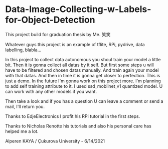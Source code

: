 # Data-Image-Collecting-w-Labels-for-Object-Detection

This project build for graduation thesis by Me. 笑笑

Whatever guys this project is an example of tflite, RPi, pydrive, data labelling, blabla...

In this project to collect data autonomous you shoul train your model a little bit. Then it is gonna collect all datas by it self. But first some steps u will have to be filtered and chosen datas manually. And train again your model with that datas. And then in time it is gonna get closer to perfection. This is just a demo.
In the future I'm gonna work on this project more. I'm planning to add self training attribute to it. 
I used ssd_mobilnet_v1 quantized model. U can work with any other models if you want. 

Then take a look and if you has a question U can leave a comment or send a mail, I'll return you.

Thanks to EdjeElectronics I profit his RPi tutorial in the first steps.

Thanks to Nicholas Renotte his tutorials and also his personal care has helped me a lot.



Alperen KAYA / Çukurova University - 6/14/2021
